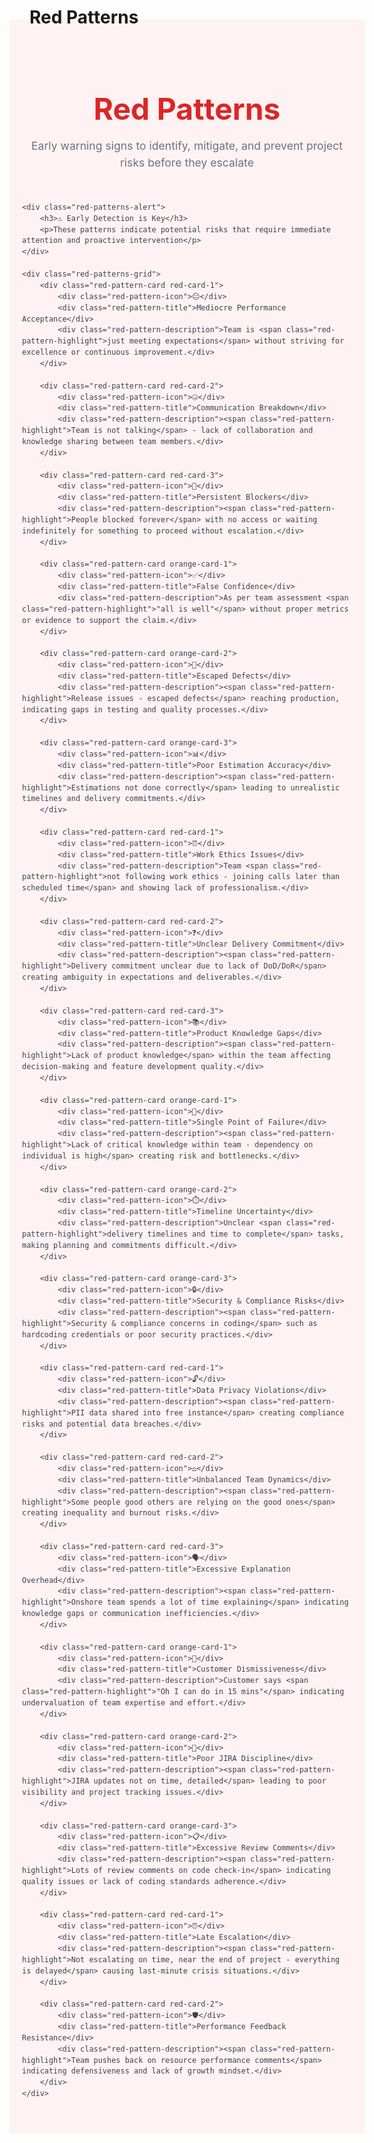 # Red Patterns

<style>
.red-patterns-container {
    font-family: -apple-system, BlinkMacSystemFont, 'Segoe UI', Roboto, sans-serif;
    line-height: 1.5;
    color: #374151;
    background: #fef2f2;
    padding: 40px 20px;
    margin: -2rem -2rem 2rem -2rem;
}

.red-patterns-header {
    text-align: center;
    margin-bottom: 50px;
}

.red-patterns-header h1 {
    font-size: 3rem;
    font-weight: 700;
    color: #dc2626;
    margin-bottom: 10px;
}

.red-patterns-header p {
    font-size: 1.1rem;
    color: #6b7280;
    max-width: 600px;
    margin: 0 auto;
}

.red-patterns-alert {
    background: linear-gradient(135deg, #fee2e2 0%, #fecaca 100%);
    border: 1px solid #fca5a5;
    border-radius: 12px;
    padding: 20px;
    margin-bottom: 30px;
    text-align: center;
}

.red-patterns-alert h3 {
    color: #b91c1c;
    font-size: 1.2rem;
    margin-bottom: 8px;
}

.red-patterns-alert p {
    color: #7f1d1d;
    font-size: 0.95rem;
}

.red-patterns-grid {
    display: grid;
    grid-template-columns: repeat(auto-fit, minmax(350px, 1fr));
    gap: 24px;
    margin-top: 20px;
}

.red-pattern-card {
    background: white;
    border-radius: 12px;
    padding: 24px;
    box-shadow: 0 1px 3px rgba(0, 0, 0, 0.1);
    border-left: 4px solid;
    transition: all 0.2s ease;
    position: relative;
}

.red-pattern-card:hover {
    box-shadow: 0 4px 12px rgba(220, 38, 38, 0.15);
    transform: translateY(-2px);
}

.red-pattern-icon {
    font-size: 1.5rem;
    margin-bottom: 12px;
    display: block;
}

.red-pattern-title {
    font-size: 1.1rem;
    font-weight: 600;
    color: #111827;
    margin-bottom: 8px;
    line-height: 1.3;
}

.red-pattern-description {
    color: #6b7280;
    font-size: 0.95rem;
    line-height: 1.5;
}

.red-pattern-highlight {
    background: #fee2e2;
    color: #b91c1c;
    padding: 2px 6px;
    border-radius: 4px;
    font-weight: 500;
}

/* Red pattern color variations */
.red-card-1 { border-left-color: #dc2626; }
.red-card-2 { border-left-color: #ef4444; }
.red-card-3 { border-left-color: #f87171; }
.orange-card-1 { border-left-color: #ea580c; }
.orange-card-2 { border-left-color: #f97316; }
.orange-card-3 { border-left-color: #fb923c; }
.yellow-card { border-left-color: #eab308; }
.amber-card { border-left-color: #f59e0b; }

@media (max-width: 768px) {
    .red-patterns-grid {
        grid-template-columns: 1fr;
    }
    
    .red-patterns-header h1 {
        font-size: 2.5rem;
    }
}
</style>

<div class="red-patterns-container">
    <div class="red-patterns-header">
        <h1>Red Patterns</h1>
        <p>Early warning signs to identify, mitigate, and prevent project risks before they escalate</p>
    </div>

    <div class="red-patterns-alert">
        <h3>⚠️ Early Detection is Key</h3>
        <p>These patterns indicate potential risks that require immediate attention and proactive intervention</p>
    </div>

    <div class="red-patterns-grid">
        <div class="red-pattern-card red-card-1">
            <div class="red-pattern-icon">😐</div>
            <div class="red-pattern-title">Mediocre Performance Acceptance</div>
            <div class="red-pattern-description">Team is <span class="red-pattern-highlight">just meeting expectations</span> without striving for excellence or continuous improvement.</div>
        </div>

        <div class="red-pattern-card red-card-2">
            <div class="red-pattern-icon">🤐</div>
            <div class="red-pattern-title">Communication Breakdown</div>
            <div class="red-pattern-description"><span class="red-pattern-highlight">Team is not talking</span> - lack of collaboration and knowledge sharing between team members.</div>
        </div>

        <div class="red-pattern-card red-card-3">
            <div class="red-pattern-icon">🚧</div>
            <div class="red-pattern-title">Persistent Blockers</div>
            <div class="red-pattern-description"><span class="red-pattern-highlight">People blocked forever</span> with no access or waiting indefinitely for something to proceed without escalation.</div>
        </div>

        <div class="red-pattern-card orange-card-1">
            <div class="red-pattern-icon">✅</div>
            <div class="red-pattern-title">False Confidence</div>
            <div class="red-pattern-description">As per team assessment <span class="red-pattern-highlight">"all is well"</span> without proper metrics or evidence to support the claim.</div>
        </div>

        <div class="red-pattern-card orange-card-2">
            <div class="red-pattern-icon">🐛</div>
            <div class="red-pattern-title">Escaped Defects</div>
            <div class="red-pattern-description"><span class="red-pattern-highlight">Release issues - escaped defects</span> reaching production, indicating gaps in testing and quality processes.</div>
        </div>

        <div class="red-pattern-card orange-card-3">
            <div class="red-pattern-icon">📊</div>
            <div class="red-pattern-title">Poor Estimation Accuracy</div>
            <div class="red-pattern-description"><span class="red-pattern-highlight">Estimations not done correctly</span> leading to unrealistic timelines and delivery commitments.</div>
        </div>

        <div class="red-pattern-card red-card-1">
            <div class="red-pattern-icon">⏰</div>
            <div class="red-pattern-title">Work Ethics Issues</div>
            <div class="red-pattern-description">Team <span class="red-pattern-highlight">not following work ethics - joining calls later than scheduled time</span> and showing lack of professionalism.</div>
        </div>

        <div class="red-pattern-card red-card-2">
            <div class="red-pattern-icon">❓</div>
            <div class="red-pattern-title">Unclear Delivery Commitment</div>
            <div class="red-pattern-description"><span class="red-pattern-highlight">Delivery commitment unclear due to lack of DoD/DoR</span> creating ambiguity in expectations and deliverables.</div>
        </div>

        <div class="red-pattern-card red-card-3">
            <div class="red-pattern-icon">📚</div>
            <div class="red-pattern-title">Product Knowledge Gaps</div>
            <div class="red-pattern-description"><span class="red-pattern-highlight">Lack of product knowledge</span> within the team affecting decision-making and feature development quality.</div>
        </div>

        <div class="red-pattern-card orange-card-1">
            <div class="red-pattern-icon">👤</div>
            <div class="red-pattern-title">Single Point of Failure</div>
            <div class="red-pattern-description"><span class="red-pattern-highlight">Lack of critical knowledge within team - dependency on individual is high</span> creating risk and bottlenecks.</div>
        </div>

        <div class="red-pattern-card orange-card-2">
            <div class="red-pattern-icon">⏱️</div>
            <div class="red-pattern-title">Timeline Uncertainty</div>
            <div class="red-pattern-description">Unclear <span class="red-pattern-highlight">delivery timelines and time to complete</span> tasks, making planning and commitments difficult.</div>
        </div>

        <div class="red-pattern-card orange-card-3">
            <div class="red-pattern-icon">🔒</div>
            <div class="red-pattern-title">Security & Compliance Risks</div>
            <div class="red-pattern-description"><span class="red-pattern-highlight">Security & compliance concerns in coding</span> such as hardcoding credentials or poor security practices.</div>
        </div>

        <div class="red-pattern-card red-card-1">
            <div class="red-pattern-icon">🔓</div>
            <div class="red-pattern-title">Data Privacy Violations</div>
            <div class="red-pattern-description"><span class="red-pattern-highlight">PII data shared into free instance</span> creating compliance risks and potential data breaches.</div>
        </div>

        <div class="red-pattern-card red-card-2">
            <div class="red-pattern-icon">⚖️</div>
            <div class="red-pattern-title">Unbalanced Team Dynamics</div>
            <div class="red-pattern-description"><span class="red-pattern-highlight">Some people good others are relying on the good ones</span> creating inequality and burnout risks.</div>
        </div>

        <div class="red-pattern-card red-card-3">
            <div class="red-pattern-icon">🗣️</div>
            <div class="red-pattern-title">Excessive Explanation Overhead</div>
            <div class="red-pattern-description"><span class="red-pattern-highlight">Onshore team spends a lot of time explaining</span> indicating knowledge gaps or communication inefficiencies.</div>
        </div>

        <div class="red-pattern-card orange-card-1">
            <div class="red-pattern-icon">💬</div>
            <div class="red-pattern-title">Customer Dismissiveness</div>
            <div class="red-pattern-description">Customer says <span class="red-pattern-highlight">"Oh I can do in 15 mins"</span> indicating undervaluation of team expertise and effort.</div>
        </div>

        <div class="red-pattern-card orange-card-2">
            <div class="red-pattern-icon">📝</div>
            <div class="red-pattern-title">Poor JIRA Discipline</div>
            <div class="red-pattern-description"><span class="red-pattern-highlight">JIRA updates not on time, detailed</span> leading to poor visibility and project tracking issues.</div>
        </div>

        <div class="red-pattern-card orange-card-3">
            <div class="red-pattern-icon">📋</div>
            <div class="red-pattern-title">Excessive Review Comments</div>
            <div class="red-pattern-description"><span class="red-pattern-highlight">Lots of review comments on code check-in</span> indicating quality issues or lack of coding standards adherence.</div>
        </div>

        <div class="red-pattern-card red-card-1">
            <div class="red-pattern-icon">⏰</div>
            <div class="red-pattern-title">Late Escalation</div>
            <div class="red-pattern-description"><span class="red-pattern-highlight">Not escalating on time, near the end of project - everything is delayed</span> causing last-minute crisis situations.</div>
        </div>

        <div class="red-pattern-card red-card-2">
            <div class="red-pattern-icon">🛡️</div>
            <div class="red-pattern-title">Performance Feedback Resistance</div>
            <div class="red-pattern-description"><span class="red-pattern-highlight">Team pushes back on resource performance comments</span> indicating defensiveness and lack of growth mindset.</div>
        </div>
    </div>
</div>

<script>
// Add subtle entrance animation
const cards = document.querySelectorAll('.red-pattern-card');

cards.forEach((card, index) => {
    card.style.opacity = '0';
    card.style.transform = 'translateY(20px)';
    
    setTimeout(() => {
        card.style.transition = 'all 0.4s ease';
        card.style.opacity = '1';
        card.style.transform = 'translateY(0)';
    }, index * 50);
});

// Add click interaction
cards.forEach(card => {
    card.addEventListener('click', function() {
        this.style.transform = 'scale(1.02) translateY(-2px)';
        setTimeout(() => {
            this.style.transform = 'translateY(-2px)';
        }, 150);
    });
});
</script>
